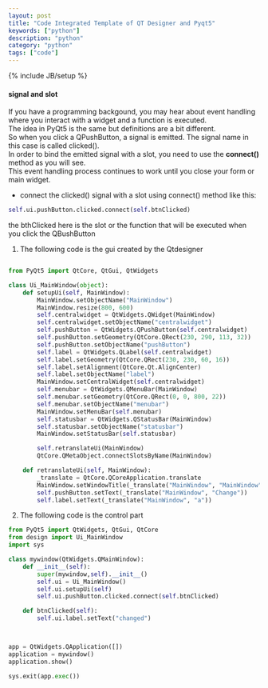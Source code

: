 ```yaml
---
layout: post
title: "Code Integrated Template of QT Designer and Pyqt5"
keywords: ["python"] 
description: "python"
category: "python"
tags: ["code"]
---
```

{% include JB/setup %}


#### signal and slot
If you have a programming backgound, you may hear about event handling where you interact with a widget
and a function is executed. <br />
The idea in PyQt5 is the same but definitions are a bit different. <br />
So when you click a QPushButton, a signal is emitted. The signal name in this case is called clicked(). <br />
In order to bind the emitted signal with a slot, you need to use the **connect()** method as you will see. <br />
This event handling process continues to work until you close your form or main widget. <br />

+ connect the clicked() signal with a slot using connect() method like this:

```python
self.ui.pushButton.clicked.connect(self.btnClicked)
```
the bthClicked here is the slot or the function that will be executed when you click the QBushButton


1. The following code is the gui created by the Qtdesigner

```python

from PyQt5 import QtCore, QtGui, QtWidgets

class Ui_MainWindow(object):
    def setupUi(self, MainWindow):
        MainWindow.setObjectName("MainWindow")
        MainWindow.resize(800, 600)
        self.centralwidget = QtWidgets.QWidget(MainWindow)
        self.centralwidget.setObjectName("centralwidget")
        self.pushButton = QtWidgets.QPushButton(self.centralwidget)
        self.pushButton.setGeometry(QtCore.QRect(230, 290, 113, 32))
        self.pushButton.setObjectName("pushButton")
        self.label = QtWidgets.QLabel(self.centralwidget)
        self.label.setGeometry(QtCore.QRect(230, 230, 60, 16))
        self.label.setAlignment(QtCore.Qt.AlignCenter)
        self.label.setObjectName("label")
        MainWindow.setCentralWidget(self.centralwidget)
        self.menubar = QtWidgets.QMenuBar(MainWindow)
        self.menubar.setGeometry(QtCore.QRect(0, 0, 800, 22))
        self.menubar.setObjectName("menubar")
        MainWindow.setMenuBar(self.menubar)
        self.statusbar = QtWidgets.QStatusBar(MainWindow)
        self.statusbar.setObjectName("statusbar")
        MainWindow.setStatusBar(self.statusbar)

        self.retranslateUi(MainWindow)
        QtCore.QMetaObject.connectSlotsByName(MainWindow)

    def retranslateUi(self, MainWindow):
        _translate = QtCore.QCoreApplication.translate
        MainWindow.setWindowTitle(_translate("MainWindow", "MainWindow"))
        self.pushButton.setText(_translate("MainWindow", "Change"))
        self.label.setText(_translate("MainWindow", "a"))
```

2. The following code is the control part

```python
from PyQt5 import QtWidgets, QtGui, QtCore
from design import Ui_MainWindow
import sys

class mywindow(QtWidgets.QMainWindow):
    def __init__(self):
        super(mywindow,self).__init__()
        self.ui = Ui_MainWindow()
        self.ui.setupUi(self)
        self.ui.pushButton.clicked.connect(self.btnClicked)

    def btnClicked(self):
        self.ui.label.setText("changed")



app = QtWidgets.QApplication([])
application = mywindow()
application.show()

sys.exit(app.exec())
```







